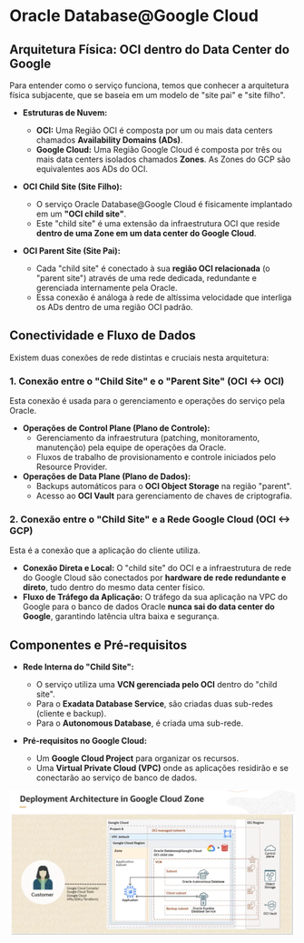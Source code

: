 # Oracle Database@Google Cloud

## Arquitetura Física: OCI dentro do Data Center do Google

Para entender como o serviço funciona, temos que conhecer a arquitetura física subjacente, que se baseia em um modelo de "site pai" e "site filho".

* **Estruturas de Nuvem:**
    * **OCI:** Uma Região OCI é composta por um ou mais data centers chamados **Availability Domains (ADs)**.
    * **Google Cloud:** Uma Região Google Cloud é composta por três ou mais data centers isolados chamados **Zones**. As Zones do GCP são equivalentes aos ADs do OCI.

* **OCI Child Site (Site Filho):**
    * O serviço Oracle Database@Google Cloud é fisicamente implantado em um **"OCI child site"**.
    * Este "child site" é uma extensão da infraestrutura OCI que reside **dentro de uma Zone em um data center do Google Cloud**.

* **OCI Parent Site (Site Pai):**
    * Cada "child site" é conectado à sua **região OCI relacionada** (o "parent site") através de uma rede dedicada, redundante e gerenciada internamente pela Oracle.
    * Essa conexão é análoga à rede de altíssima velocidade que interliga os ADs dentro de uma região OCI padrão.

## Conectividade e Fluxo de Dados

Existem duas conexões de rede distintas e cruciais nesta arquitetura:

### 1. Conexão entre o "Child Site" e o "Parent Site" (OCI <-> OCI)

Esta conexão é usada para o gerenciamento e operações do serviço pela Oracle.

* **Operações de Control Plane (Plano de Controle):**
    * Gerenciamento da infraestrutura (patching, monitoramento, manutenção) pela equipe de operações da Oracle.
    * Fluxos de trabalho de provisionamento e controle iniciados pelo Resource Provider.
* **Operações de Data Plane (Plano de Dados):**
    * Backups automáticos para o **OCI Object Storage** na região "parent".
    * Acesso ao **OCI Vault** para gerenciamento de chaves de criptografia.

### 2. Conexão entre o "Child Site" e a Rede Google Cloud (OCI <-> GCP)

Esta é a conexão que a aplicação do cliente utiliza.

* **Conexão Direta e Local:** O "child site" do OCI e a infraestrutura de rede do Google Cloud são conectados por **hardware de rede redundante e direto**, tudo dentro do mesmo data center físico.
* **Fluxo de Tráfego da Aplicação:** O tráfego da sua aplicação na VPC do Google para o banco de dados Oracle **nunca sai do data center do Google**, garantindo latência ultra baixa e segurança.

## Componentes e Pré-requisitos

* **Rede Interna do "Child Site":**
    * O serviço utiliza uma **VCN gerenciada pelo OCI** dentro do "child site".
    * Para o **Exadata Database Service**, são criadas duas sub-redes (cliente e backup).
    * Para o **Autonomous Database**, é criada uma sub-rede.

* **Pré-requisitos no Google Cloud:**
    * Um **Google Cloud Project** para organizar os recursos.
    * Uma **Virtual Private Cloud (VPC)** onde as aplicações residirão e se conectarão ao serviço de banco de dados.

![alt text](images/image1.png)